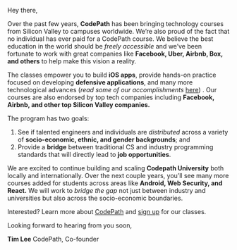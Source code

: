 Hey there,

Over the past few years, **CodePath** has been bringing technology courses from Silicon Valley to campuses worldwide. We’re also proud of the fact that no individual has ever paid for a CodePath course. We believe the best education in the world should be *freely accessible* and we’ve been fortunate to work with great companies like **Facebook, Uber, Airbnb, Box, and others** to help make this vision a reality.

The classes empower you to build **iOS apps**, provide hands-on practice focused on developing **defensive applications**, and many more technological advances (*read some of our accomplishments* [here](https://blog.codepath.com/2016/06/14/an-experiment-across-17-universities-shows-the-secret-to-diversifying-the-tech-industry/)) . Our courses are also endorsed by top tech companies including **Facebook, Airbnb, and other top Silicon Valley companies.**

The program has two goals:

1.	See if talented engineers and individuals are *distributed* across a variety of **socio-economic, ethnic, and gender backgrounds**; and
2.	Provide a **bridge** between traditional CS and industry programming standards that will directly lead to **job opportunities**.

We are excited to continue building and scaling **Codepath University** both locally and internationally. Over the next couple years, you’ll see many more courses added for students across areas like **Android, Web Security, and React.** We will work to *bridge the gap* not just between industry and universities but also across the socio-economic boundaries.

Interested? Learn more about [CodePath](https://codepath.org/classes) and [sign up](https://codepath.org/classes) for our classes.

Looking forward to hearing from you soon,

**Tim Lee**
CodePath, Co-founder